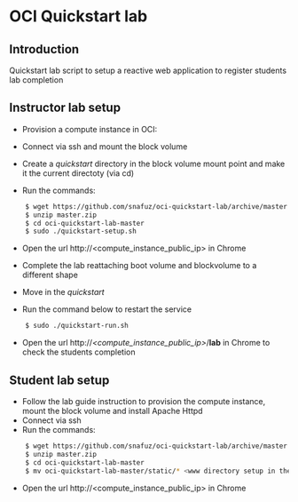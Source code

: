 # OCI Quickstart lab

## Introduction

Quickstart lab script to setup a reactive web application to register students lab completion

## Instructor lab setup

* Provision a compute instance in OCI:

* Connect via ssh and mount the block volume

* Create a _quickstart_ directory in the block volume mount point and make it the current directoty (via cd)
* Run the commands:

```bash
    $ wget https://github.com/snafuz/oci-quickstart-lab/archive/master.zip
    $ unzip master.zip
    $ cd oci-quickstart-lab-master
    $ sudo ./quickstart-setup.sh

```

* Open the url http://<compute_instance_public_ip> in Chrome

* Complete the lab reattaching boot volume and blockvolume to a different shape

* Move in the _quickstart_

* Run the command below to restart the service
```bash
    $ sudo ./quickstart-run.sh

```
* Open the url http://_<compute_instance_public_ip>_/__lab__ in Chrome to check the students completion

## Student lab setup

* Follow the lab guide instruction to provision the compute instance, mount the block volume and install Apache Httpd 
* Connect via ssh
* Run the commands:
```bash
    $ wget https://github.com/snafuz/oci-quickstart-lab/archive/master.zip
    $ unzip master.zip
    $ cd oci-quickstart-lab-master
    $ mv oci-quickstart-lab-master/static/* <www directory setup in the lab>

```
* Open the url http://<compute_instance_public_ip> in Chrome











